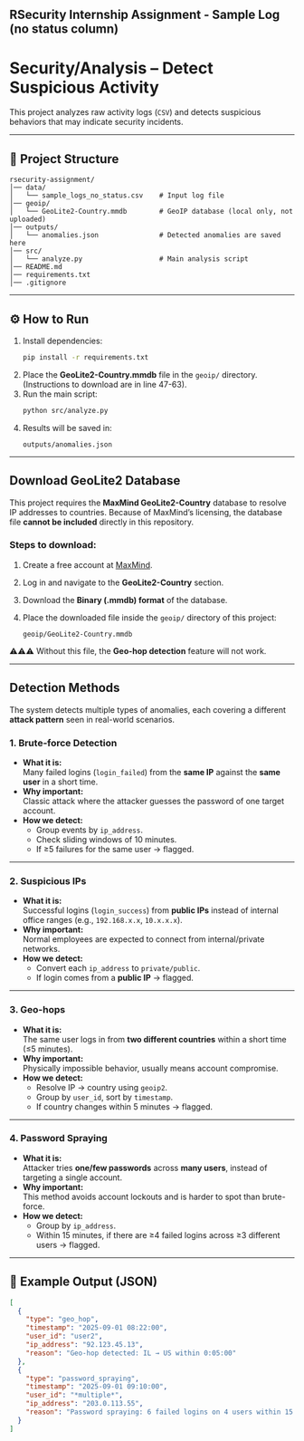 RSecurity Internship Assignment - Sample Log (no status column)
---------------------------------------------------------------

# Security/Analysis – Detect Suspicious Activity


This project analyzes raw activity logs (`CSV`) and detects suspicious behaviors that may indicate security incidents.

---

## 📂 Project Structure
```
rsecurity-assignment/
│── data/
│   └── sample_logs_no_status.csv    # Input log file
│── geoip/
│   └── GeoLite2-Country.mmdb        # GeoIP database (local only, not uploaded)
│── outputs/
│   └── anomalies.json               # Detected anomalies are saved here
│── src/
│   └── analyze.py                   # Main analysis script
│── README.md
│── requirements.txt
│── .gitignore
```

---

## ⚙️ How to Run
1. Install dependencies:
   ```bash
   pip install -r requirements.txt
   ```
2. Place the **GeoLite2-Country.mmdb** file in the `geoip/` directory.  
   (Instructions to download are in line 47-63).
3. Run the main script:
   ```bash
   python src/analyze.py
   ```
4. Results will be saved in:
   ```
   outputs/anomalies.json
   ```

---

## Download GeoLite2 Database

This project requires the **MaxMind GeoLite2-Country** database to resolve IP addresses to countries.
Because of MaxMind’s licensing, the database file **cannot be included** directly in this repository.

### Steps to download:

1. Create a free account at [MaxMind](https://dev.maxmind.com/geoip/geolite2-free-geolocation-data).
2. Log in and navigate to the **GeoLite2-Country** section.
3. Download the **Binary (.mmdb) format** of the database.
4. Place the downloaded file inside the `geoip/` directory of this project:

   ```
   geoip/GeoLite2-Country.mmdb
   ```

⚠️⚠️⚠️ Without this file, the **Geo-hop detection** feature will not work.

---

## Detection Methods

The system detects multiple types of anomalies, each covering a different **attack pattern** seen in real-world scenarios.

### 1. Brute-force Detection
- **What it is:**  
  Many failed logins (`login_failed`) from the **same IP** against the **same user** in a short time.  
- **Why important:**  
  Classic attack where the attacker guesses the password of one target account.  
- **How we detect:**  
  - Group events by `ip_address`.  
  - Check sliding windows of 10 minutes.  
  - If ≥5 failures for the same user → flagged.

---


### 2. Suspicious IPs
- **What it is:**  
  Successful logins (`login_success`) from **public IPs** instead of internal office ranges (e.g., `192.168.x.x`, `10.x.x.x`).  
- **Why important:**  
  Normal employees are expected to connect from internal/private networks.  
- **How we detect:**  
  - Convert each `ip_address` to `private/public`.  
  - If login comes from a **public IP** → flagged.

---

### 3. Geo-hops
- **What it is:**  
  The same user logs in from **two different countries** within a short time (≤5 minutes).  
- **Why important:**  
  Physically impossible behavior, usually means account compromise.  
- **How we detect:**  
  - Resolve IP → country using `geoip2`.  
  - Group by `user_id`, sort by `timestamp`.  
  - If country changes within 5 minutes → flagged.

---


### 4. Password Spraying
- **What it is:**  
  Attacker tries **one/few passwords** across **many users**, instead of targeting a single account.  
- **Why important:**  
  This method avoids account lockouts and is harder to spot than brute-force.  
- **How we detect:**  
  - Group by `ip_address`.  
  - Within 15 minutes, if there are ≥4 failed logins across ≥3 different users → flagged.

---

## 📑 Example Output (JSON)

```json
[
  {
    "type": "geo_hop",
    "timestamp": "2025-09-01 08:22:00",
    "user_id": "user2",
    "ip_address": "92.123.45.13",
    "reason": "Geo-hop detected: IL → US within 0:05:00"
  },
  {
    "type": "password_spraying",
    "timestamp": "2025-09-01 09:10:00",
    "user_id": "*multiple*",
    "ip_address": "203.0.113.55",
    "reason": "Password spraying: 6 failed logins on 4 users within 15 minutes"
  }
]
```

  

